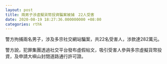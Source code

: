 ```yaml
---
layout: post
title: 兩男子涉虛擬貨幣投資騙案被捕　22人受害
date: 2020-08-19 18:27:36.000000000 +08:00
categories: rthk
---
```


警方拘捕兩名男子，涉及多宗社交網站騙案，共22名受害人，涉款達282萬元。

警方說，犯罪集團透過社交平台發布虛假帖文，吸引受害人參與多宗虛擬貨幣投資，及申請大嶼山封閉道路通行許可證。
